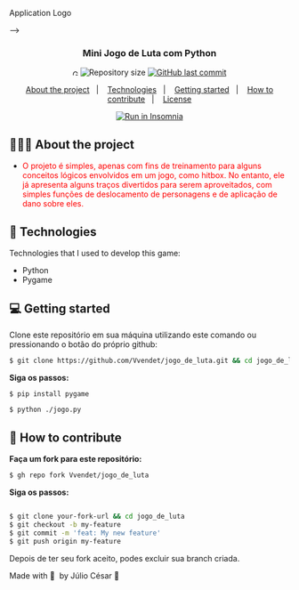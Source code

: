 <!--<h1 align="center">
	<!-- <img alt="Logo" src=".github/logo.png" width="200px" /> -->
  Application Logo
</h1>
-->
<h3 align="center">
  Mini Jogo de Luta com Python
</h3>

<!--<p align="center">Short slogan</p>-->

<p align="center">
  <img alt="GitHub top language" src="https://th.bing.com/th/id/R.b9bbb1d722d3ef6ebf7d573703b5925e?rik=Z2JOTqQ%2bN1OXUQ&pid=ImgRaw&r=0" width = '10px'>
  <img alt="Repository size" src="https://img.shields.io/github/repo-size/EliasGcf/readme-template">
  
  <a href="">
    <img alt="GitHub last commit" src="https://img.shields.io/github/last-commit/EliasGcf/readme-template">
  </a>
  </p>

<p align="center">
  <a href="#-about-the-project">About the project</a>&nbsp;&nbsp;&nbsp;|&nbsp;&nbsp;&nbsp;
  <a href="#-technologies">Technologies</a>&nbsp;&nbsp;&nbsp;|&nbsp;&nbsp;&nbsp;
  <a href="#-getting-started">Getting started</a>&nbsp;&nbsp;&nbsp;|&nbsp;&nbsp;&nbsp;
  <a href="#-how-to-contribute">How to contribute</a>&nbsp;&nbsp;&nbsp;|&nbsp;&nbsp;&nbsp;
  <a href="#-license">License</a>
</p>

<p id="insomniaButton" align="center">
  <a href="" target="_blank"><img src="https://insomnia.rest/images/run.svg" alt="Run in Insomnia"></a>
</p>

## 👨🏻‍💻 About the project

- <p style="color: red;">O projeto é simples, apenas com fins de treinamento para alguns conceitos lógicos envolvidos em um jogo, como hitbox. No entanto, ele já apresenta alguns traços divertidos para serem aproveitados, com simples funções de deslocamento de personagens e de aplicação de dano sobre eles.</p>

## 🚀 Technologies

Technologies that I used to develop this game:

- Python
- Pygame


## 💻 Getting started

Clone este repositório em sua máquina utilizando este comando ou pressionando o botão do próprio github:

```bash
$ git clone https://github.com/Vvendet/jogo_de_luta.git && cd jogo_de_luta
```

**Siga os passos:**

```bash
$ pip install pygame

$ python ./jogo.py
```

## 🤔 How to contribute

**Faça um fork para este repositório:**

```bash
$ gh repo fork Vvendet/jogo_de_luta
```

**Siga os passos:**

```bash

$ git clone your-fork-url && cd jogo_de_luta
$ git checkout -b my-feature
$ git commit -m 'feat: My new feature'
$ git push origin my-feature
```

Depois de ter seu fork aceito, podes excluir sua branch criada.

Made with 💜 &nbsp;by Júlio César 👋 &nbsp;

